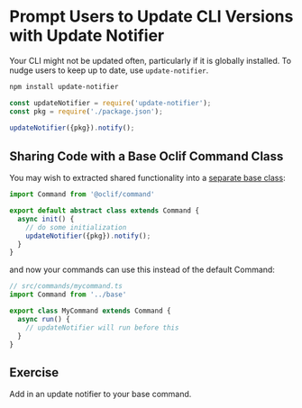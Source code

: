 # Prompt Users to Update CLI Versions with Update Notifier

Your CLI might not be updated often, particularly if it is globally installed. To nudge users to keep up to date, use `update-notifier`.

```bash
npm install update-notifier
```

```js
const updateNotifier = require('update-notifier');
const pkg = require('./package.json');
 
updateNotifier({pkg}).notify();
```

## Sharing Code with a Base Oclif Command Class

You may wish to extracted shared functionality into a [separate base class](https://oclif.io/docs/base_class):

```ts
import Command from '@oclif/command'

export default abstract class extends Command {
  async init() {
    // do some initialization
    updateNotifier({pkg}).notify();
  }
}
```

and now your commands can use this instead of the default Command:

```ts
// src/commands/mycommand.ts
import Command from '../base'

export class MyCommand extends Command {
  async run() {
    // updateNotifier will run before this
  }
}
```

## Exercise

Add in an update notifier to your base command.